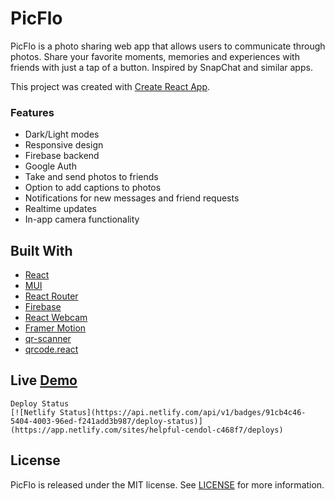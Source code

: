 # PicFlo
PicFlo is a photo sharing web app that allows users to communicate through photos. Share your favorite moments, memories and experiences with friends with just a tap of a button. Inspired by SnapChat and similar apps.

This project was created with [Create React App](https://github.com/facebook/create-react-app).

### Features
- Dark/Light modes
- Responsive design
- Firebase backend
- Google Auth
- Take and send photos to friends
- Option to add captions to photos
- Notifications for new messages and friend requests
- Realtime updates
- In-app camera functionality

## Built With
- [React](https://github.com/facebook/create-react-app)
- [MUI](https://mui.com/)
- [React Router](https://reactrouter.com/en/main)
- [Firebase](https://firebase.google.com/)
- [React Webcam](https://www.npmjs.com/package/react-webcam)
- [Framer Motion](https://www.framer.com/motion/)
- [qr-scanner](https://github.com/nimiq/qr-scanner)
- [qrcode.react](https://github.com/zpao/qrcode.react)

## Live [Demo](https://helpful-cendol-c468f7.netlify.app/)
    Deploy Status
    [![Netlify Status](https://api.netlify.com/api/v1/badges/91cb4c46-5404-4003-96ed-f241add3b987/deploy-status)](https://app.netlify.com/sites/helpful-cendol-c468f7/deploys)

## License
PicFlo is released under the MIT license. See [LICENSE](https://mit-license.org/) for more information.